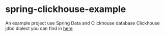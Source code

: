 # spring-clickhouse-example

An example project use Spring Data and Clickhouse database
Clickhouse jdbc dialect you can find in [here](https://github.com/pelenthium/clickhouse-dialect-spring-boot-starter)
